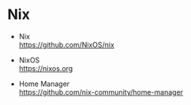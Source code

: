 # Nix

- Nix \
  <https://github.com/NixOS/nix>

- NixOS \
  <https://nixos.org>

- Home Manager \
  <https://github.com/nix-community/home-manager>
